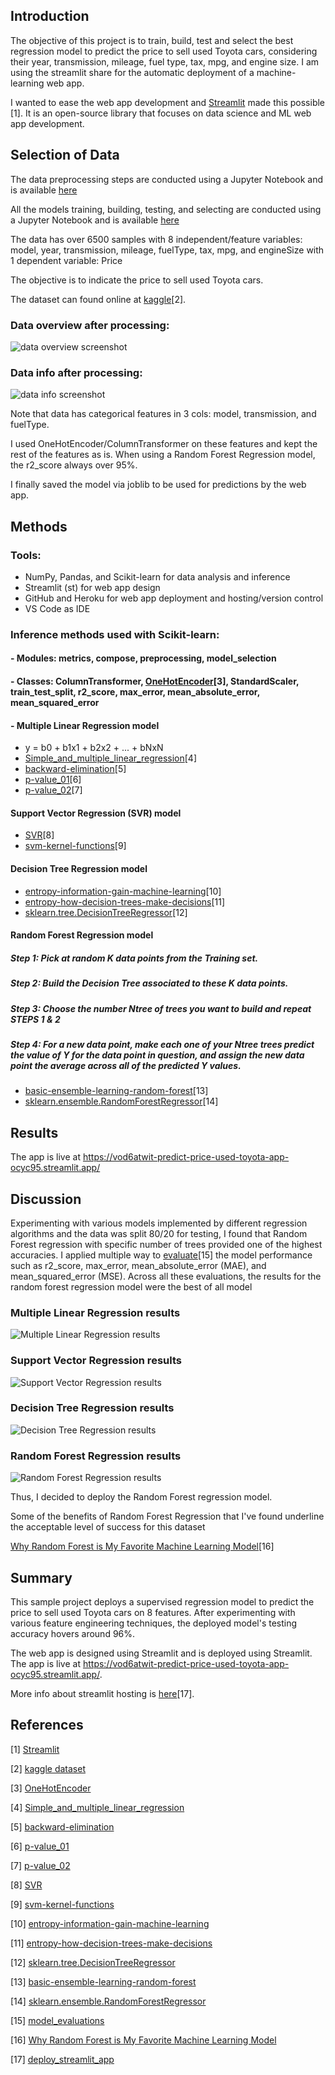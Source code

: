 ## Introduction

The objective of this project is to train, build, test and select the best regression model to predict the price to sell used Toyota cars, considering their year, transmission, mileage, fuel type, tax, mpg, and engine size. I am using the streamlit share for the automatic deployment of a machine-learning web app.

I wanted to ease the web app development and [Streamlit](https://www.streamlit.io/) made this possible [1]. It is an open-source library that focuses on data science and ML web app development.

## Selection of Data

The data preprocessing steps are conducted using a Jupyter Notebook and is available [here](https://github.com/vod6atwit/predict_price_used_Toyota/blob/master/preprocessing.ipynb)

All the models training, building, testing, and selecting are conducted using a Jupyter Notebook and is available [here](https://github.com/vod6atwit/predict_price_used_Toyota/blob/master/Models/regression%20models.ipynb)

The data has over 6500 samples with 8 independent/feature variables: model, year, transmission, mileage, fuelType, tax, mpg, and engineSize with 1 dependent variable: Price

The objective is to indicate the price to sell used Toyota cars.

The dataset can found online at [kaggle](https://www.kaggle.com/datasets/aishwaryamuthukumar/cars-dataset-audi-bmw-ford-hyundai-skoda-vw)[2].

### Data overview after processing:

![data overview screenshot](./img/data_overview_01.png)

### Data info after processing:

![data info screenshot](./img/data_overview_02.png)

Note that data has categorical features in 3 cols: model, transmission, and fuelType.

I used OneHotEncoder/ColumnTransformer on these features and kept the rest of the features as is. When using a Random Forest Regression model, the r2_score always over 95%.

I finally saved the model via joblib to be used for predictions by the web app.

## Methods

### Tools:

- NumPy, Pandas, and Scikit-learn for data analysis and inference
- Streamlit (st) for web app design
- GitHub and Heroku for web app deployment and hosting/version control
- VS Code as IDE

### Inference methods used with Scikit-learn:

#### - Modules: metrics, compose, preprocessing, model_selection

#### - Classes: ColumnTransformer, [OneHotEncoder](https://www.analyticsvidhya.com/blog/2020/03/one-hot-encoding-vs-label-encoding-using-scikit-learn/)[3], StandardScaler, train_test_split, r2_score, max_error, mean_absolute_error, mean_squared_error

#### - Multiple Linear Regression model

- y = b0 + b1x1 + b2x2 + ... + bNxN
- [Simple_and_multiple_linear_regression](https://en.wikipedia.org/wiki/Linear_regression#Simple_and_multiple_linear_regression)[4]
- [backward-elimination](https://www.simplilearn.com/what-is-backward-elimination-technique-in-machine-learning-article#:~:text=What%20is%20backward%20elimination%20in,is%20removed%20from%20the%20model.)[5]
- [p-value_01](https://www.investopedia.com/terms/p/p-value.asp)[6]
- [p-value_02](https://www.simplypsychology.org/p-value.html)[7]

#### Support Vector Regression (SVR) model

- [SVR](https://files.core.ac.uk/pdf/2612/81523322.pdf)[8]
- [svm-kernel-functions](https://data-flair.training/blogs/svm-kernel-functions/)[9]

#### Decision Tree Regression model

- [entropy-information-gain-machine-learning](https://www.section.io/engineering-education/entropy-information-gain-machine-learning/)[10]
- [entropy-how-decision-trees-make-decisions](https://towardsdatascience.com/entropy-how-decision-trees-make-decisions-2946b9c18c8)[11]
- [sklearn.tree.DecisionTreeRegressor](https://scikit-learn.org/stable/modules/generated/sklearn.tree.DecisionTreeRegressor.html)[12]

#### Random Forest Regression model

##### Step 1: Pick at random K data points from the Training set.

##### Step 2: Build the Decision Tree associated to these K data points.

##### Step 3: Choose the number Ntree of trees you want to build and repeat STEPS 1 & 2

##### Step 4: For a new data point, make each one of your Ntree trees predict the value of Y for the data point in question, and assign the new data point the average across all of the predicted Y values.

- [basic-ensemble-learning-random-forest](https://towardsdatascience.com/basic-ensemble-learning-random-forest-adaboost-gradient-boosting-step-by-step-explained-95d49d1e2725)[13]
- [sklearn.ensemble.RandomForestRegressor](https://scikit-learn.org/stable/modules/generated/sklearn.ensemble.RandomForestRegressor.html)[14]

## Results

The app is live at https://vod6atwit-predict-price-used-toyota-app-ocyc95.streamlit.app/

## Discussion

Experimenting with various models implemented by different regression algorithms and the data was split 80/20 for testing, I found that Random Forest regression with specific number of trees provided one of the highest accuracies. I applied multiple way to [evaluate](https://scikit-learn.org/stable/modules/model_evaluation.html#regression-metrics)[15] the model performance such as r2_score, max_error, mean_absolute_error (MAE), and mean_squared_error (MSE). Across all these evaluations, the results for the random forest regression model were the best of all model

### Multiple Linear Regression results

![Multiple Linear Regression results](./img/Multiple_Linear_Regression_results.png)

### Support Vector Regression results

![Support Vector Regression results](./img/Support_Vector_Regression_results.png)

### Decision Tree Regression results

![Decision Tree Regression results](./img/Decision_Tree_Regression_results.png)

### Random Forest Regression results

![Random Forest Regression results](./img/Random_forest_regression_results.png)

Thus, I decided to deploy the Random Forest regression model.

Some of the benefits of Random Forest Regression that I've found underline the acceptable level of success for this dataset

[Why Random Forest is My Favorite Machine Learning Model](https://towardsdatascience.com/why-random-forest-is-my-favorite-machine-learning-model-b97651fa3706)[16]

## Summary

This sample project deploys a supervised regression model to predict the price to sell used Toyota cars on 8 features. After experimenting with various feature engineering techniques, the deployed model's testing accuracy hovers around 96%.

The web app is designed using Streamlit and is deployed using Streamlit. The app is live at https://vod6atwit-predict-price-used-toyota-app-ocyc95.streamlit.app/.

More info about streamlit hosting is [here](https://docs.streamlit.io/en/stable/deploy_streamlit_app.html)[17].

## References

[1] [Streamlit](https://www.streamlit.io/)

[2] [kaggle dataset](https://www.kaggle.com/datasets/aishwaryamuthukumar/cars-dataset-audi-bmw-ford-hyundai-skoda-vw)

[3] [OneHotEncoder](https://www.analyticsvidhya.com/blog/2020/03/one-hot-encoding-vs-label-encoding-using-scikit-learn/)

[4] [Simple_and_multiple_linear_regression](https://en.wikipedia.org/wiki/Linear_regression#Simple_and_multiple_linear_regression)

[5] [backward-elimination](https://www.simplilearn.com/what-is-backward-elimination-technique-in-machine-learning-article#:~:text=What%20is%20backward%20elimination%20in,is%20removed%20from%20the%20model.)

[6] [p-value_01](https://www.investopedia.com/terms/p/p-value.asp)

[7] [p-value_02](https://www.simplypsychology.org/p-value.html)

[8] [SVR](https://files.core.ac.uk/pdf/2612/81523322.pdf)

[9] [svm-kernel-functions](https://data-flair.training/blogs/svm-kernel-functions/)

[10] [entropy-information-gain-machine-learning](https://www.section.io/engineering-education/entropy-information-gain-machine-learning/)

[11] [entropy-how-decision-trees-make-decisions](https://towardsdatascience.com/entropy-how-decision-trees-make-decisions-2946b9c18c8)

[12] [sklearn.tree.DecisionTreeRegressor](https://scikit-learn.org/stable/modules/generated/sklearn.tree.DecisionTreeRegressor.html)

[13] [basic-ensemble-learning-random-forest](https://towardsdatascience.com/basic-ensemble-learning-random-forest-adaboost-gradient-boosting-step-by-step-explained-95d49d1e2725)

[14] [sklearn.ensemble.RandomForestRegressor](https://scikit-learn.org/stable/modules/generated/sklearn.ensemble.RandomForestRegressor.html)

[15] [model_evaluations](https://scikit-learn.org/stable/modules/model_evaluation.html#regression-metrics)

[16] [Why Random Forest is My Favorite Machine Learning Model](https://towardsdatascience.com/why-random-forest-is-my-favorite-machine-learning-model-b97651fa3706)

[17] [deploy_streamlit_app](https://docs.streamlit.io/en/stable/deploy_streamlit_app.html)

<!-- [18] [GitHub Integration (Heroku GitHub Deploys)](https://devcenter.heroku.com/articles/github-integration) -->
